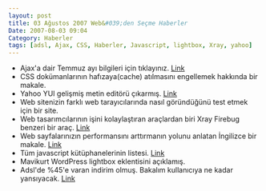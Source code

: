 ```yaml
---
layout: post
title: 03 Ağustos 2007 Web&#039;den Seçme Haberler
Date: 2007-08-03 09:04
Category: Haberler
tags: [adsl, Ajax, CSS, Haberler, Javascript, lightbox, Xray, yahoo]
---
```


-   Ajax'a dair Temmuz ayı bilgileri için tıklayınız. [Link][]
-   CSS dokümanlarının hafızaya(cache) atılmasını engellemek hakkında
    bir makale.
-   Yahoo YUI gelişmiş metin editörü çıkarmış. [Link][2]
-   Web sitenizin farklı web tarayıcılarında nasıl göründüğünü test
    etmek için bir site.
-   Web tasarımcılarının işini kolaylaştıran araçlardan biri Xray
    Firebug benzeri bir araç. [Link][4]
-   Web sayfalarınızın performansını arttırmanın yolunu anlatan
    İngilizce bir makale. [Link][5]
-   Tüm javascript kütüphanelerinin listesi. [Link][6]
-   Mavikurt WordPress lightbox eklentisini açıklamış. 
-   Adsl'de %45'e varan indirim olmuş. Bakalım kullanıcıya ne kadar
    yansıyacak. [Link][8]


  [Link]: http://ajaxian.com/archives/monthly-ajaxian-roundup-for-july-2007-iphone-and-the-plugin-wars
    "Ajax Temmuz Raporu"
  [2]: http://developer.yahoo.com/yui/examples/editor/index.html
    "YUI Gelişmiş Metin Editörü"
  [4]: http://westciv.com/xray/ "Xray"
  [5]: http://hasin.wordpress.com/2007/08/01/performance-tips-for-web-applications/
    "Link"
  [6]: http://javascriptlibraries.com/ "javascript"
  [8]: http://www.milliyet.com.tr/2007/08/02/son/soneko26.asp "ADSL"
